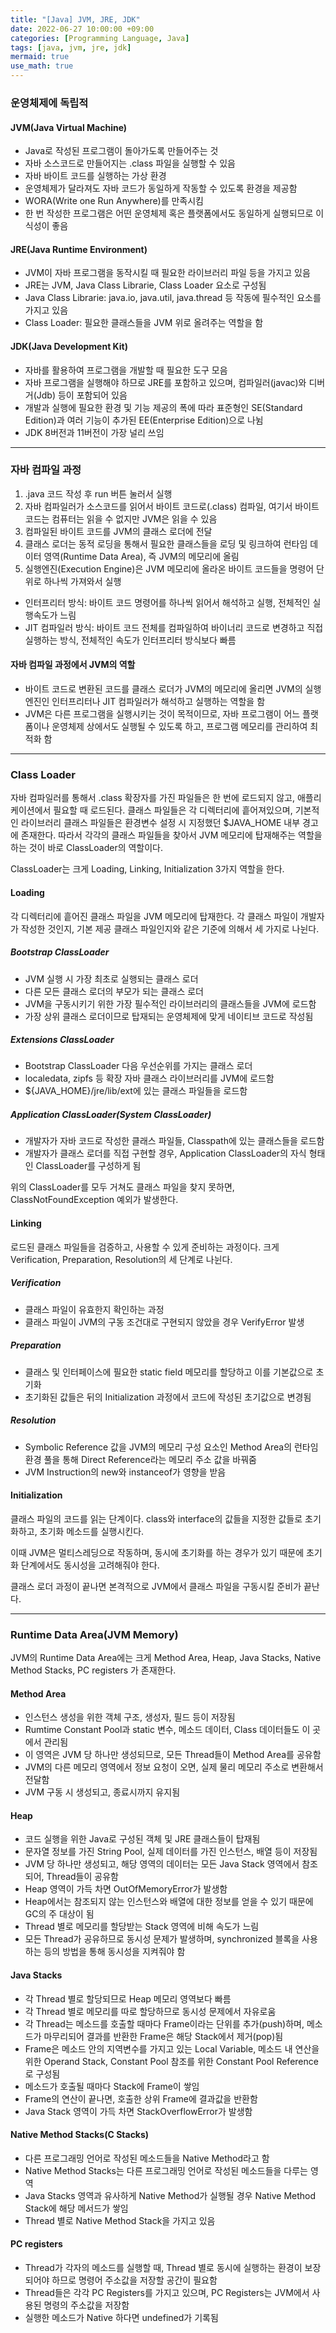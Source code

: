 ```yaml
---
title: "[Java] JVM, JRE, JDK"
date: 2022-06-27 10:00:00 +09:00
categories: [Programming Language, Java]
tags: [java, jvm, jre, jdk]
mermaid: true
use_math: true
---
```


### 운영체제에 독립적

#### JVM(Java Virtual Machine)

- Java로 작성된 프로그램이 돌아가도록 만들어주는 것
- 자바 소스코드로 만들어지는 .class 파일을 실행할 수 있음
- 자바 바이트 코드를 실행하는 가상 환경
- 운영체제가 달라져도 자바 코드가 동일하게 작동할 수 있도록 환경을 제공함
- WORA(Write one Run Anywhere)를 만족시킴
- 한 번 작성한 프로그램은 어떤 운영체제 혹은 플랫폼에서도 동일하게 실행되므로 이식성이 좋음

#### JRE(Java Runtime Environment)

- JVM이 자바 프로그램을 동작시킬 때 필요한 라이브러리 파일 등을 가지고 있음
- JRE는 JVM, Java Class Librarie, Class Loader 요소로 구성됨
- Java Class Librarie: java.io, java.util, java.thread 등 작동에 필수적인 요소를 가지고 있음
- Class Loader: 필요한 클래스들을 JVM 위로 올려주는 역할을 함

#### JDK(Java Development Kit)

- 자바를 활용하여 프로그램을 개발할 때 필요한 도구 모음
- 자바 프로그램을 실행해야 하므로 JRE를 포함하고 있으며, 컴파일러(javac)와 디버거(Jdb) 등이 포함되어 있음
- 개발과 실행에 필요한 환경 및 기능 제공의 폭에 따라 표준형인 SE(Standard Edition)과 여러 기능이 추가된 EE(Enterprise Edition)으로 나뉨
- JDK 8버전과 11버전이 가장 널리 쓰임

---

### 자바 컴파일 과정

1. .java 코드 작성 후 run 버튼 눌러서 실행
2. 자바 컴파일러가 소스코드를 읽어서 바이트 코드로(.class) 컴파일, 여기서 바이트 코드는 컴퓨터는 읽을 수 없지만 JVM은 읽을 수 있음
3. 컴파일된 바이트 코드를 JVM의 클래스 로더에 전달
4. 클래스 로더는 동적 로딩을 통해서 필요한 클래스들을 로딩 및 링크하여 런타임 데이터 영역(Runtime Data Area), 즉 JVM의 메모리에 올림
5. 실행엔진(Execution Engine)은 JVM 메모리에 올라온 바이트 코드들을 명령어 단위로 하나씩 가져와서 실행

- 인터프리터 방식: 바이트 코드 명령어를 하나씩 읽어서 해석하고 실행, 전체적인 실행속도가 느림
- JIT 컴파일러 방식: 바이트 코드 전체를 컴파일하여 바이너리 코드로 변경하고 직접 실행하는 방식, 전체적인 속도가 인터프리터 방식보다 빠름

#### 자바 컴파일 과정에서 JVM의 역할

- 바이트 코드로 변환된 코드를 클래스 로더가 JVM의 메모리에 올리면 JVM의 실행엔진인 인터프리터나 JIT 컴파일러가 해석하고 실행하는 역할을 함
- JVM은 다른 프로그램을 실행시키는 것이 목적이므로, 자바 프로그램이 어느 플랫폼이나 운영체제 상에서도 실행될 수 있도록 하고, 프로그램 메모리를 관리하여 최적화 함

---

### Class Loader

자바 컴파일러를 통해서 .class 확장자를 가진 파일들은 한 번에 로드되지 않고, 애플리케이션에서 필요할 때 로드된다. 클래스 파일들은 각 디렉터리에 흩어져있으며, 기본적인 라이브러리 클래스 파일들은 환경변수 설정 시 지정했던 $JAVA_HOME 내부 경고에 존재한다. 따라서 각각의 클래스 파일들을 찾아서 JVM 메모리에 탑재해주는 역할을 하는 것이 바로 ClassLoader의 역할이다.

ClassLoader는 크게 Loading, Linking, Initialization 3가지 역할을 한다.

#### Loading

각 디렉터리에 흩어진 클래스 파일을 JVM 메모리에 탑재한다. 각 클래스 파일이 개발자가 작성한 것인지, 기본 제공 클래스 파일인지와 같은 기준에 의해서 세 가지로 나뉜다.

##### Bootstrap ClassLoader

- JVM 실행 시 가장 최초로 실행되는 클래스 로더
- 다른 모든 클래스 로더의 부모가 되는 클래스 로더
- JVM을 구동시키기 위한 가장 필수적인 라이브러리의 클래스들을 JVM에 로드함
- 가장 상위 클래스 로더이므로 탑재되는 운영체제에 맞게 네이티브 코드로 작성됨

##### Extensions ClassLoader

- Bootstrap ClassLoader 다음 우선순위를 가지는 클래스 로더
- localedata, zipfs 등 확장 자바 클래스 라이브러리를 JVM에 로드함
- ${JAVA_HOME}/jre/lib/ext에 있는 클래스 파일들을 로드함

##### Application ClassLoader(System ClassLoader)

- 개발자가 자바 코드로 작성한 클래스 파일들, Classpath에 있는 클래스들을 로드함
- 개발자가 클래스 로더를 직접 구현할 경우, Application ClassLoader의 자식 형태인 ClassLoader를 구성하게 됨

위의 ClassLoader를 모두 거쳐도 클래스 파일을 찾지 못하면, ClassNotFoundException 예외가 발생한다.

#### Linking

로드된 클래스 파일들을 검증하고, 사용할 수 있게 준비하는 과정이다. 크게 Verification, Preparation, Resolution의 세 단계로 나뉜다.

##### Verification

- 클래스 파일이 유효한지 확인하는 과정
- 클래스 파일이 JVM의 구동 조건대로 구현되지 않았을 경우 VerifyError 발생

##### Preparation

- 클래스 및 인터페이스에 필요한 static field 메모리를 할당하고 이를 기본값으로 초기화
- 초기화된 값들은 뒤의 Initialization 과정에서 코드에 작성된 초기값으로 변경됨

##### Resolution

- Symbolic Reference 값을 JVM의 메모리 구성 요소인 Method Area의 런타임 환경 풀을 통해 Direct Reference라는 메모리 주소 값을 바꿔줌
- JVM Instruction의 new와 instanceof가 영향을 받음

#### Initialization

클래스 파일의 코드를 읽는 단계이다. class와 interface의 값들을 지정한 값들로 초기화하고, 초기화 메소드를 실행시킨다.

이때 JVM은 멀티스레딩으로 작동하며, 동시에 초기화를 하는 경우가 있기 때문에 초기화 단계에서도 동시성을 고려해줘야 한다.

클래스 로더 과정이 끝나면 본격적으로 JVM에서 클래스 파일을 구동시킬 준비가 끝난다.

---

### Runtime Data Area(JVM Memory)

JVM의 Runtime Data Area에는 크게 Method Area, Heap, Java Stacks, Native Method Stacks, PC registers 가 존재한다.

#### Method Area

- 인스턴스 생성을 위한 객체 구조, 생성자, 필드 등이 저장됨
- Rumtime Constant Pool과 static 변수, 메소드 데이터, Class 데이터들도 이 곳에서 관리됨
- 이 영역은 JVM 당 하나만 생성되므로, 모든 Thread들이 Method Area를 공유함
- JVM의 다른 메모리 영역에서 정보 요청이 오면, 실제 물리 메모리 주소로 변환해서 전달함
- JVM 구동 시 생성되고, 종료시까지 유지됨

#### Heap

- 코드 실행을 위한 Java로 구성된 객체 및 JRE 클래스들이 탑재됨
- 문자열 정보를 가진 String Pool, 실제 데이터를 가진 인스턴스, 배열 등이 저장됨
- JVM 당 하나만 생성되고, 해당 영역의 데이터는 모든 Java Stack 영역에서 참조되어, Thread들이 공유함
- Heap 영역이 가득 차면 OutOfMemoryError가 발생함
- Heap에서는 참조되지 않는 인스턴스와 배열에 대한 정보를 얻을 수 있기 때문에 GC의 주 대상이 됨
- Thread 별로 메모리를 할당받는 Stack 영역에 비해 속도가 느림
- 모든 Thread가 공유하므로 동시성 문제가 발생하며, synchronized 블록을 사용하는 등의 방법을 통해 동시성을 지켜줘야 함

#### Java Stacks

- 각 Thread 별로 할당되므로 Heap 메모리 영역보다 빠름
- 각 Thread 별로 메모리를 따로 할당하므로 동시성 문제에서 자유로움
- 각 Thread는 메소드를 호출할 때마다 Frame이라는 단위를 추가(push)하며, 메소드가 마무리되어 결과를 반환한 Frame은 해당 Stack에서 제거(pop)됨
- Frame은 메소드 안의 지역변수를 가지고 있는 Local Variable, 메소드 내 연산을 위한 Operand Stack, Constant Pool 참조를 위한 Constant Pool Reference로 구성됨
- 메소드가 호출될 때마다 Stack에 Frame이 쌓임
- Frame의 연산이 끝나면, 호출한 상위 Frame에 결과값을 반환함
- Java Stack 영역이 가득 차면 StackOverflowError가 발생함

#### Native Method Stacks(C Stacks)

- 다른 프로그래밍 언어로 작성된 메소드들을 Native Method라고 함
- Native Method Stacks는 다른 프로그래밍 언어로 작성된 메소드들을 다루는 영역
- Java Stacks 영역과 유사하게 Native Method가 실행될 경우 Native Method Stack에 해당 메서드가 쌓임
- Thread 별로 Native Method Stack을 가지고 있음

#### PC registers

- Thread가 각자의 메소드를 실행할 때, Thread 별로 동시에 실행하는 환경이 보장되어야 하므로 명령어 주소값을 저장할 공간이 필요함
- Thread들은 각각 PC Registers를 가지고 있으며, PC Registers는 JVM에서 사용된 명령의 주소값을 저장함
- 실행한 메소드가 Native 하다면 undefined가 기록됨
